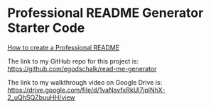 # Professional README Generator Starter Code

[How to create a Professional README](https://coding-boot-camp.github.io/full-stack/github/professional-readme-guide)

The link to my GitHub repo for this project is: https://github.com/egodschalk/read-me-generator

The link to my walkthrough video on Google Drive is: https://drive.google.com/file/d/1vaNsvfxRkUl7jplNhX-2_uQhSQZbuuHH/view
